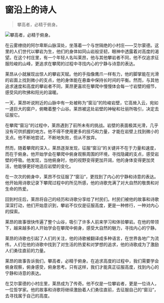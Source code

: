 # 窗沿上的诗人

> 攀高者，必精于俯身。

![攀高者，必精于俯身。](/images/dcd844e7002a4fe1b99aa2a89ff4d78b.jpg)


在云雾缭绕的阿尔卑斯山脉深处，坐落着一个与世隔绝的小村庄——艾尔蒙德。这里的人们世代以攀岩为生，他们的身体如同山岩般坚韧，眼神中透露着对高度的渴望。在这个村庄里，有一个年轻人名叫莱昂，他与其他攀岩者不同，他不仅追求征服险峻的山峰，更追求在攀爬的过程中寻找内心的宁静与诗意的表达。

莱昂从小就展现出惊人的攀岩天赋。他的手指像鹰爪一样有力，他的脚掌能在光滑的岩面上找到微小的支点，他的身体能在悬垂中保持长时间的平衡。然而，与其他追求速度和高度的攀岩者不同，莱昂更喜欢在攀爬中慢慢体会每一寸岩壁的细节，感受风的吹拂和阳光的温暖。

一天，莱昂听说附近的山脉中有一处被称为“窗沿”的险峻岩壁，它高耸入云，宛如一道巨大的窗户，俯瞰着整个山谷。莱昂被这处岩壁的神秘和壮丽所吸引，决定去征服它。

在攀爬“窗沿”的过程中，莱昂遇到了前所未有的挑战。岩壁的表面极其光滑，几乎没有可供抓握的地方。他不得不使用更多的技巧和力量，才能在岩壁上找到微小的支点。他不断地尝试，不断地失败，但从不放弃。

然而，随着攀爬的深入，莱昂逐渐发现，征服“窗沿”的关键并不在于力量和速度，而在于俯身。他开始学会在攀爬中俯身观察周围的环境，寻找隐藏的支点，感受岩壁的呼吸。他发现，当他俯身时，他的视野变得更加开阔，他的身体变得更加灵活，他能够更好地适应岩壁的变化。

在一次次的俯身中，莱昂不仅征服了“窗沿”，更找到了内心的宁静和诗意的表达。他开始用诗歌记录下攀爬过程中的所见所感，他的诗歌充满了对大自然的敬畏和对生命的热爱。

回到村庄后，莱昂将自己的经历和诗歌分享给了村民们。村民们被他的故事和诗歌深深打动，他们开始意识到，攀岩不仅仅是征服高度，更是一种修行，一种对内心的探索。

莱昂的故事很快传遍了整个山谷，吸引了许多人前来学习和体验攀岩。在他的带领下，越来越多的人开始学会在攀爬中俯身，感受大自然的魅力，寻找内心的宁静。

莱昂的诗歌也引起了人们的关注，他的诗歌被翻译成多种语言，在世界各地广为流传。人们在他的诗歌中找到了对生活的热爱和对梦想的追求，他的诗歌成为了激励人们勇往直前的力量。

莱昂的故事告诉我们，攀高者，必精于俯身。在追求高度的过程中，我们需要学会俯身观察，俯身感受，俯身思考。只有这样，我们才能真正征服高度，找到内心的宁静和诗意的表达。

在艾尔蒙德的小村庄里，莱昂成为了传奇。他不仅是一位攀岩者，更是一位诗人，一位哲学家。他的故事和诗歌将继续激励着人们勇往直前，去征服自己的“窗沿”，去寻找属于自己的高度。